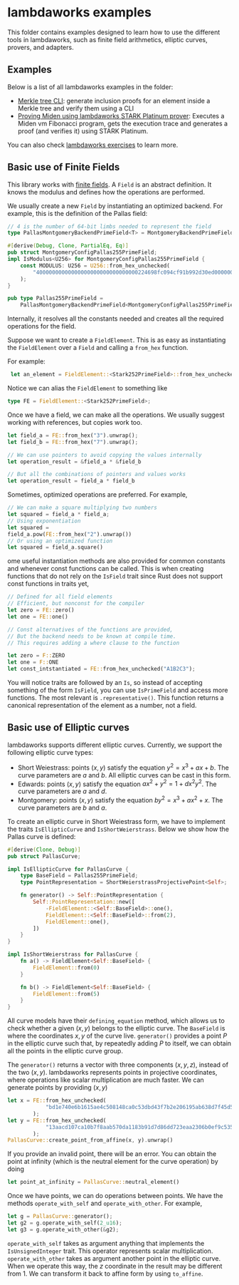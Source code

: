 # lambdaworks examples

This folder contains examples designed to learn how to use the different tools in lambdaworks, such as finite field arithmetics, elliptic curves, provers, and adapters.

## Examples

Below is a list of all lambdaworks examples in the folder:
- [Merkle tree CLI](https://github.com/lambdaclass/lambdaworks/tree/main/examples/merkle-tree-cli): generate inclusion proofs for an element inside a Merkle tree and verify them using a CLI
- [Proving Miden using lambdaworks STARK Platinum prover](https://github.com/lambdaclass/lambdaworks/tree/main/examples/prove-miden): Executes a Miden vm Fibonacci program, gets the execution trace and generates a proof (and verifies it) using STARK Platinum.

You can also check [lambdaworks exercises](https://github.com/lambdaclass/lambdaworks/tree/main/exercises) to learn more.

## Basic use of Finite Fields

This library works with [finite fields](https://en.wikipedia.org/wiki/Finite_field). A `Field` is an abstract definition. It knows the modulus and defines how the operations are performed.

We usually create a new `Field` by instantiating an optimized backend. For example, this is the definition of the Pallas field:

```rust
// 4 is the number of 64-bit limbs needed to represent the field
type PallasMontgomeryBackendPrimeField<T> = MontgomeryBackendPrimeField<T, 4>;

#[derive(Debug, Clone, PartialEq, Eq)]
pub struct MontgomeryConfigPallas255PrimeField;
impl IsModulus<U256> for MontgomeryConfigPallas255PrimeField {
    const MODULUS: U256 = U256::from_hex_unchecked(
        "40000000000000000000000000000000224698fc094cf91b992d30ed00000001",
    );
}

pub type Pallas255PrimeField =
    PallasMontgomeryBackendPrimeField<MontgomeryConfigPallas255PrimeField>;
```

Internally, it resolves all the constants needed and creates all the required operations for the field.

Suppose we want to create a `FieldElement`. This is as easy as instantiating the `FieldElement` over a `Field` and calling a `from_hex` function.

For example:

```rust
 let an_element = FieldElement::<Stark252PrimeField>::from_hex_unchecked("030e480bed5fe53fa909cc0f8c4d99b8f9f2c016be4c41e13a4848797979c662")
```

Notice we can alias the `FieldElement` to something like

```rust
type FE = FieldElement::<Stark252PrimeField>;
```

Once we have a field, we can make all the operations. We usually suggest working with references, but copies work too.

```rust
let field_a = FE::from_hex("3").unwrap();
let field_b = FE::from_hex("7").unwrap();

// We can use pointers to avoid copying the values internally
let operation_result = &field_a * &field_b

// But all the combinations of pointers and values works
let operation_result = field_a * field_b
```

Sometimes, optimized operations are preferred. For example,

```rust
// We can make a square multiplying two numbers
let squared = field_a * field_a;
// Using exponentiation
let squared = 
field_a.pow(FE::from_hex("2").unwrap())
// Or using an optimized function
let squared = field_a.square()
```

ome useful instantiation methods are also provided for common constants and whenever const functions can be called. This is when creating functions that do not rely on the `IsField` trait since Rust does not support const functions in traits yet,

```rust
// Defined for all field elements
// Efficient, but nonconst for the compiler
let zero = FE::zero() 
let one = FE::one()

// Const alternatives of the functions are provided, 
// But the backend needs to be known at compile time. 
// This requires adding a where clause to the function

let zero = F::ZERO
let one = F::ONE
let const_intstantiated = FE::from_hex_unchecked("A1B2C3");
```

You will notice traits are followed by an `Is`, so instead of accepting something of the form `IsField`, you can use `IsPrimeField` and access more functions. The most relevant is `.representative()`. This function returns a canonical representation of the element as a number, not a field.

## Basic use of Elliptic curves

lambdaworks supports different elliptic curves. Currently, we support the following elliptic curve types:
- Short Weiestrass: points $(x, y)$ satisfy the equation $y^2 = x^3 + a x + b$. The curve parameters are $a$ and $b$. All elliptic curves can be cast in this form.
- Edwards: points $(x, y)$ satisfy the equation $a x^2 + y^2 = 1 + d x^2 y^2$. The curve parameters are $a$ and $d$.
- Montgomery: points $(x, y)$ satisfy the equation $b y^2 = x^3 + a x^2 + x$. The curve parameters are $b$ and $a$.

To create an elliptic curve in Short Weiestrass form, we have to implement the traits `IsEllipticCurve` and `IsShortWeierstrass`. Below we show how the Pallas curve is defined:
```rust
#[derive(Clone, Debug)]
pub struct PallasCurve;

impl IsEllipticCurve for PallasCurve {
    type BaseField = Pallas255PrimeField;
    type PointRepresentation = ShortWeierstrassProjectivePoint<Self>;

    fn generator() -> Self::PointRepresentation {
        Self::PointRepresentation::new([
            -FieldElement::<Self::BaseField>::one(),
            FieldElement::<Self::BaseField>::from(2),
            FieldElement::one(),
        ])
    }
}

impl IsShortWeierstrass for PallasCurve {
    fn a() -> FieldElement<Self::BaseField> {
        FieldElement::from(0)
    }

    fn b() -> FieldElement<Self::BaseField> {
        FieldElement::from(5)
    }
}
```

All curve models have their `defining_equation` method, which allows us to check whether a given $(x,y)$ belongs to the elliptic curve. The `BaseField` is where the coordinates $x,y$ of the curve live. `generator()` provides a point $P$ in the elliptic curve such that, by repeatedly adding $P$ to itself, we can obtain all the points in the elliptic curve group.

The `generator()` returns a vector with three components $(x,y,z)$, instead of the two $(x,y)$. lambdaworks represents points in projective coordinates, where operations like scalar multiplication are much faster. We can generate points by providing $(x,y)$
```rust
let x = FE::from_hex_unchecked(
            "bd1e740e6b1615ae4c508148ca0c53dbd43f7b2e206195ab638d7f45d51d6b5",
        );
let y = FE::from_hex_unchecked(
            "13aacd107ca10b7f8aab570da1183b91d7d86dd723eaa2306b0ef9c5355b91d8",
        );
PallasCurve::create_point_from_affine(x, y).unwrap()
```
If you provide an invalid point, there will be an error. You can obtain the point at infinity (which is the neutral element for the curve operation) by doing
```rust
let point_at_infinity = PallasCurve::neutral_element()
```
Once we have points, we can do operations between points. We have the methods `operate_with_self` and `operate_with_other`. For example,
```rust
let g = PallasCurve::generator();
let g2 = g.operate_with_self(2_u16);
let g3 = g.operate_with_other(&g2);
```
`operate_with_self` takes as argument anything that implements the `IsUnsignedInteger` trait. This operator represents scalar multiplication. `operate_with_other` takes as argument another point in the elliptic curve. When we operate this way, the $z$ coordinate in the result may be different from $1$. We can transform it back to affine form by using `to_affine`.
